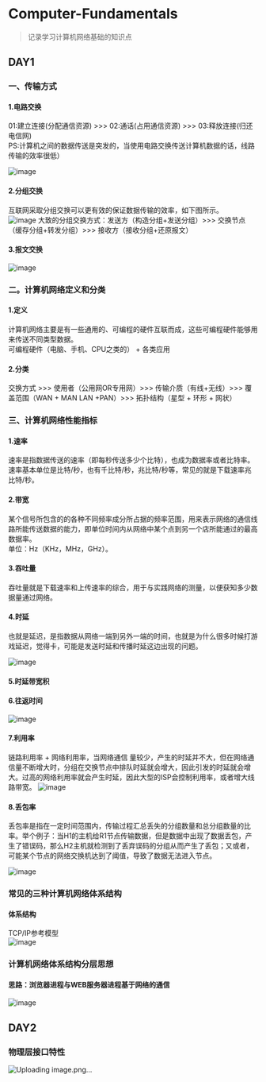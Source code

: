 # Computer-Fundamentals
> 记录学习计算机网络基础的知识点  
## DAY1
### 一、传输方式 <br>
#### 1.电路交换
01:建立连接(分配通信资源) >>> 02:通话(占用通信资源) >>> 03:释放连接(归还电信网) <br>
PS:计算机之间的数据传送是突发的，当使用电路交换传送计算机数据的话，线路传输的效率很低）

![image](https://github.com/zhihuishou/Computer-Fundamentals/assets/161868456/5a66b251-b342-4570-a829-19c879bdf038) <br>

#### 2.分组交换
互联网采取分组交换可以更有效的保证数据传输的效率，如下图所示。  
![image](https://github.com/zhihuishou/Computer-Fundamentals/assets/161868456/2f0e0c54-f762-4210-8180-18f19154f11c)
大致的分组交换方式：发送方（构造分组+发送分组）>>> 交换节点（缓存分组+转发分组）>>> 接收方（接收分组+还原报文）<br>

#### 3.报文交换
![image](https://github.com/zhihuishou/Computer-Fundamentals/assets/161868456/3e5bf829-e7eb-4001-bfe8-9133da0a0e3e)

### 二。计算机网络定义和分类
#### 1.定义  
计算机网络主要是有一些通用的、可编程的硬件互联而成，这些可编程硬件能够用来传送不同类型数据。  
可编程硬件（电脑、手机、CPU之类的） + 各类应用  
#### 2.分类
交换方式 >>> 使用者（公用网OR专用网）>>> 传输介质（有线+无线）>>> 覆盖范围（WAN + MAN LAN +PAN）>>> 拓扑结构（星型 + 环形 + 网状）

### 三、计算机网络性能指标
#### 1.速率
速率是指数据传送的速率（即每秒传送多少个比特），也成为数据率或者比特率。  
速率基本单位是比特/秒，也有千比特/秒，兆比特/秒等，常见的就是下载速率兆比特/秒。   
#### 2.带宽
某个信号所包含的的各种不同频率成分所占据的频率范围，用来表示网络的通信线路所能传送数据的能力，即单位时间内从网络中某个点到另一个店所能通过的最高数据率。  
单位：Hz（KHz，MHz，GHz）。  
#### 3.吞吐量
吞吐量就是下载速率和上传速率的综合，用于与实践网络的测量，以便获知多少数据量通过网络。  
#### 4.时延
也就是延迟，是指数据从网络一端到另外一端的时间，也就是为什么很多时候打游戏延迟，觉得卡，可能是发送时延和传播时延这边出现的问题。 

![image](https://github.com/zhihuishou/Computer-Fundamentals/assets/161868456/373b51a3-2411-4fe1-b910-5f4506e3a01c)
#### 5.时延带宽积

#### 6.往返时间
![image](https://github.com/zhihuishou/Computer-Fundamentals/assets/161868456/08c54d7a-f995-448c-835f-651716b314d8)

#### 7.利用率
链路利用率 + 网络利用率，当网络通信 量较少，产生的时延并不大，但在网络通信量不断增大时，分组在交换节点中排队时延就会增大，因此引发的时延就会增大。过高的网络利用率就会产生时延，因此大型的ISP会控制利用率，或者增大线路带宽。
![image](https://github.com/zhihuishou/Computer-Fundamentals/assets/161868456/a7d7e428-d0fd-42b1-a5a9-234c622a703b)

#### 8.丢包率
丢包率是指在一定时间范围内，传输过程汇总丢失的分组数量和总分组数量的比率。举个例子：当H1的主机给R1节点传输数据，但是数据中出现了数据丢包，产生了错误码，那么H2主机就检测到了丢弃误码的分组从而产生了丢包；又或者，可能某个节点的网络交换机达到了阈值，导致了数据无法进入节点。

![image](https://github.com/zhihuishou/Computer-Fundamentals/assets/161868456/a6e921c2-7af8-42f2-889f-9045cbca7282)

### 常见的三种计算机网络体系结构
#### 体系结构

TCP/IP参考模型  
![image](https://github.com/zhihuishou/Computer-Fundamentals/assets/161868456/7b7e16ee-8fbe-443c-97b8-3e5304cc9f1e)  

### 计算机网络体系结构分层思想
#### 思路：浏览器进程与WEB服务器进程基于网络的通信

![image](https://github.com/zhihuishou/Computer-Fundamentals/assets/161868456/06ffec83-0f0a-4d80-90f8-d094c829aefb)

## DAY2
### 物理层接口特性
![Uploading image.png…]()

